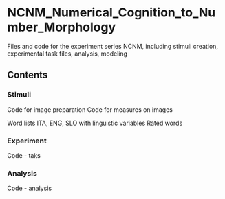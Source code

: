 # NCNM_Numerical_Cognition_to_Number_Morphology
Files and code for the experiment series NCNM, including stimuli creation, experimental task files, analysis, modeling

## Contents

### Stimuli
Code for image preparation
Code for measures on images 

Word lists ITA, ENG, SLO with linguistic variables
Rated words 

### Experiment
Code - taks

### Analysis
Code - analysis

